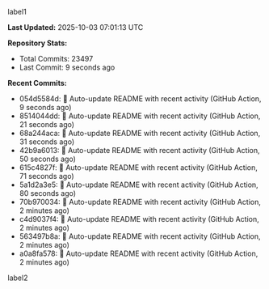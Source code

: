 
label1 
<!-- ACTIVITY_START -->
**Last Updated:** 2025-10-03 07:01:13 UTC

**Repository Stats:**
- Total Commits: 23497
- Last Commit: 9 seconds ago

**Recent Commits:**
- 054d5584d: 🤖 Auto-update README with recent activity (GitHub Action, 9 seconds ago)
- 8514044dd: 🤖 Auto-update README with recent activity (GitHub Action, 21 seconds ago)
- 68a244aca: 🤖 Auto-update README with recent activity (GitHub Action, 31 seconds ago)
- 42b9a6013: 🤖 Auto-update README with recent activity (GitHub Action, 50 seconds ago)
- 615c4827f: 🤖 Auto-update README with recent activity (GitHub Action, 71 seconds ago)
- 5a1d2a3e5: 🤖 Auto-update README with recent activity (GitHub Action, 80 seconds ago)
- 70b970034: 🤖 Auto-update README with recent activity (GitHub Action, 2 minutes ago)
- c4d9037f4: 🤖 Auto-update README with recent activity (GitHub Action, 2 minutes ago)
- 563497b8a: 🤖 Auto-update README with recent activity (GitHub Action, 2 minutes ago)
- a0a8fa578: 🤖 Auto-update README with recent activity (GitHub Action, 2 minutes ago)
<!-- ACTIVITY_END -->

label2
